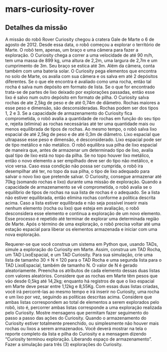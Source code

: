 # mars-curiosity-rover

## Detalhes da missão
A missão do robô Rover Curiosity chegou à cratera Gale de
Marte o 6 de agosto de 2012. Desde essa data, o robô começou
a explorar o território de Marte. O robô tem, apenas, um braço
e uma câmera para fazer a exploração. O Curiosity chega a
correr a uma velocidade de até 90 m/h, tem uma massa de 899
kg, uma altura de 2,2m, uma largura de 2,7m e um
cumprimento de 3m. Seu braço se estica até 3m. Além da
câmera, conta também com uma bateria solar.
O Curiosity pega elementos que encontra no solo de Marte,
os avalia com sua câmera e os salva em até 2 depósitos
diferentes. Se o que ele encontra é avaliado como uma rocha,
então tal rocha é salva num depósito em formato de lista. Se
o que for encontrado trata-se de partes de lixo deixado por explorações passadas, então
esse lixo é salvo num outro depósito em formato de pilha.
O Curiosity salva rochas de ate 2,5kg de peso e de até 0,74m de diâmetro. Rochas maiores
a esse peso e dimensão, são desconsideradas. Rochas podem ser dos tipos 1, 2 e 3. Se a
capacidade de armazenamento do Curiosity fica comprometida, o robô avalia a
quantidade de rochas em função do seu tipo e, rejeita (elimina) as rochas necessárias até
ter uma quantidade mais ou menos equilibrada de tipos de rochas.
Ao mesmo tempo, o robô salva lixo espacial de até 2,5kg de peso e de até 0,3m de
diâmetro. Lixo espacial que ultrapasse esse peso e dimensão, é desconsiderado. Lixo
espacial pode ser de tipo metálico e não metálico. O robô equilibra sua pilha de lixo
espacial de maneira que, antes de armazenar um determinado tipo de lixo, avalia qual tipo
de lixo está no topo da pilha. Se no topo houver lixo metálico, então o novo elemento a
ser empilhado deve ser do tipo não metálico, e vice versa. Caso essa condição não possa
ser cumprida, o robô ira desempilhar até ter, no topo da sua pilha, o tipo de lixo adequado
para salvar o novo lixo que pretende salvar.
O Curiosity, consegue armazenar até 70kg (somando rochas e lixo) durante uma missão
de exploração. Quando a capacidade de armazenamento se vê comprometida, o robô
avalia se o equilíbrio de tipos de rochas na sua lista de rochas é o adequado. Se a lista não
estiver equilibrada, então elimina rochas conforme a política descrita acima. Caso a lista
estiver equilibrada e não seja possível inserir mais nenhum elemento (rocha ou lixo) que
esteja em avaliação, o robô desconsidera esse elemento e continua a exploração de um
novo elemento. Esse processo é repetido até terminar de explorar uma determinada região
de Marte.
Após o término de uma exploração, o robô precisa voltar até uma estação espacial para
liberar os elementos armazenada e iniciar com uma nova exploração.

Requerer-se que você construa um sistema em Python que, usando TADs, simule a
exploração do Curiosity em Marte. Assim, construa um TAD Rocha, um TAD
LixoEspacial, e um TAD Curiosity. Para sua simulação, crie uma lista de tamanho 30 ≤
N ≤ 120 para o TAD Rocha e uma segunda lista para o TAD LixoEspacial, também de
tamanho N. O valor de N é gerado aleatoriamente. Preencha os atributos de cada elemento
dessas duas listas com valores aleatórios. Considere que as rochas em Marte têm pesos
que vão desde 0,5kg até 14,2kg; enquanto há registros de que o lixo espacial em Marte
deve pesar entre 1,12kg e 8,55Kg.
Com essas duas listas criadas, você irá percorrê-las ao mesmo tempo e irá inserir no
Curiosity, uma rocha e um lixo por vez, seguindo as políticas descritas acima. Considere
que ambas listas correspondem ao total de elementos a serem explorados pelo robô, isto
é, percorrer ambas listas corresponde a uma exploração realizada pelo Curiosity.
Mostre mensagens que permitam fazer seguimento do passo a passo das ações do
Curiosity. Quando o armazenamento do Curiosity estiver totalmente preenchido, ou
simplesmente não houver mais rochas ou lixos a serem armazenados. Você deverá
mostrar na tela o reporte completo da lista e pilha do Curiosity e a mensagem dizendo
“Curiosity terminou exploração. Liberando espaço de armazenamento”.
Fazer a simulação para três (3) explorações do Curiosity.
